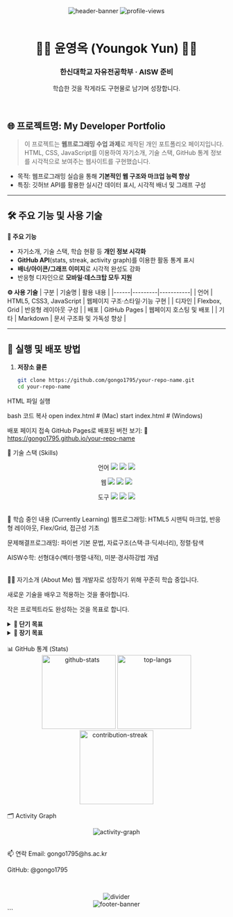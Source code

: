 <!-- ========================= HEADER ========================= -->
<div align="center">

  <!-- 제목 배너 -->
  <img src="https://capsule-render.vercel.app/api?type=slice&color=0:4682B4,100:AFEEEE&height=200&section=header&text=안녕하세요!👋&fontSize=70&animation=fadeIn" alt="header-banner" />

  <!-- 조회수 -->
  <img src="https://komarev.com/ghpvc/?username=gongo1795&label=Profile%20views&color=0ca4a5&style=flat" alt="profile-views" />
</div>

<br>

<!-- ========================= 이름/소개 ========================= -->
<div align="center">
  
# 👩‍💻 윤영옥 (Youngok Yun) 👩‍💻
### 한신대학교 자유전공학부 · AISW 준비

학습한 것을 작게라도 구현물로 남기며 성장합니다.

</div>

<br>

<!-- ========================= ① 프로젝트 제목 및 목적 ========================= -->
## 🌐 프로젝트명: My Developer Portfolio

> 이 프로젝트는 **웹프로그래밍 수업 과제**로 제작된 개인 포트폴리오 페이지입니다.  
> HTML, CSS, JavaScript를 이용하여 자기소개, 기술 스택, GitHub 통계 정보를 시각적으로 보여주는 웹사이트를 구현했습니다.

- 목적: 웹프로그래밍 실습을 통해 **기본적인 웹 구조와 마크업 능력 향상**  
- 특징: 깃허브 API를 활용한 실시간 데이터 표시, 시각적 배너 및 그래프 구성  

---

<!-- ========================= ② 주요 기능 및 사용 기술 ========================= -->
## 🛠 주요 기능 및 사용 기술

**🧩 주요 기능**
- 자기소개, 기술 스택, 학습 현황 등 **개인 정보 시각화**
- **GitHub API**(stats, streak, activity graph)를 이용한 활동 통계 표시
- **배너/아이콘/그래프 이미지**로 시각적 완성도 강화
- 반응형 디자인으로 **모바일·데스크탑 모두 지원**

**⚙️ 사용 기술**
| 구분 | 기술명 | 활용 내용 |
|------|---------|-----------|
| 언어 | HTML5, CSS3, JavaScript | 웹페이지 구조·스타일·기능 구현 |
| 디자인 | Flexbox, Grid | 반응형 레이아웃 구성 |
| 배포 | GitHub Pages | 웹페이지 호스팅 및 배포 |
| 기타 | Markdown | 문서 구조화 및 가독성 향상 |

---

<!-- ========================= ③ 실행 및 배포 방법 ========================= -->
## 🚀 실행 및 배포 방법

1. **저장소 클론**
   ```bash
   git clone https://github.com/gongo1795/your-repo-name.git
   cd your-repo-name
<!-- 사용자가 자신의 로컬 환경으로 프로젝트를 복사하는 명령어 -->
HTML 파일 실행

bash
코드 복사
open index.html   # (Mac)
start index.html  # (Windows)
<!-- 클론한 폴더 안의 index.html을 열어 브라우저에서 직접 확인 -->
배포 페이지 접속
GitHub Pages로 배포된 버전 보기:
🔗 https://gongo1795.github.io/your-repo-name

<!-- 배포된 URL을 클릭하면 실제 동작 중인 웹페이지 확인 가능 -->
<!-- ========================= 기술 스택 ========================= -->
🚀 기술 스택 (Skills)
<div align="center">
언어
<img src="https://img.shields.io/badge/Python-3776AB?style=for-the-badge&logo=python&logoColor=white">
<img src="https://img.shields.io/badge/Java-007396?style=for-the-badge&logo=openjdk&logoColor=white">
<img src="https://img.shields.io/badge/C-A8B9CC?style=for-the-badge&logo=c&logoColor=white">

웹
<img src="https://img.shields.io/badge/HTML5-E34F26?style=for-the-badge&logo=html5&logoColor=white">
<img src="https://img.shields.io/badge/CSS3-1572B6?style=for-the-badge&logo=css3&logoColor=white">
<img src="https://img.shields.io/badge/JavaScript-323330?style=for-the-badge&logo=javascript&logoColor=F7DF1E">

도구
<img src="https://img.shields.io/badge/Git-F05032?style=for-the-badge&logo=git&logoColor=white">
<img src="https://img.shields.io/badge/GitHub-000000?style=for-the-badge&logo=github&logoColor=white">
<img src="https://img.shields.io/badge/VSCode-007ACC?style=for-the-badge&logo=visualstudiocode&logoColor=white">

</div> <br> <!-- ========================= 학습 중인 내용 ========================= -->
🌱 학습 중인 내용 (Currently Learning)
웹프로그래밍: HTML5 시맨틱 마크업, 반응형 레이아웃, Flex/Grid, 접근성 기초

문제해결프로그래밍: 파이썬 기본 문법, 자료구조(스택·큐·딕셔너리), 정렬·탐색

AISW수학: 선형대수(벡터·행렬·내적), 미분·경사하강법 개념

<br> <!-- ========================= 자기소개 ========================= -->
👨‍💻 자기소개 (About Me)
웹 개발자로 성장하기 위해 꾸준히 학습 중입니다.

새로운 기술을 배우고 적용하는 것을 좋아합니다.

작은 프로젝트라도 완성하는 것을 목표로 합니다.

<details> <summary><b>🎯 단기 목표</b></summary>
주 3회 커밋

매주 1개 이슈/PR 정리

한 달에 1번 책 읽기

</details> <details> <summary><b>🎯 장기 목표</b></summary>
컴퓨터 활용 능력 1급

정보 처리 기사

토익 800점 이상

</details> <br> <!-- ========================= GitHub 통계 ========================= -->
📊 GitHub 통계 (Stats)
<div align="center"> <img src="https://github-readme-stats.vercel.app/api?username=gongo1795&show_icons=true&theme=default&rank_icon=percentile" height="170" alt="github-stats" /> <img src="https://github-readme-stats.vercel.app/api/top-langs/?username=gongo1795&layout=compact" height="170" alt="top-langs" /> <br/> <img src="https://streak-stats.demolab.com?user=gongo1795" height="170" alt="contribution-streak" /> </div> <br> <!-- ========================= Activity Graph ========================= -->
🗂️ Activity Graph
<p align="center"> <img src="https://github-readme-activity-graph.vercel.app/graph?username=gongo1795&area=true&hide_border=true" alt="activity-graph" /> </p> <br> <!-- ========================= 연락 ========================= -->
📫 연락
Email: gongo1795@hs.ac.kr

GitHub: @gongo1795

<br> <!-- ========================= Footer ========================= --> <div align="center"> <img src="https://capsule-render.vercel.app/api?type=rect&color=AFEEEE&height=2&section=footer" alt="divider" /> <br> <img src="https://capsule-render.vercel.app/api?type=slice&color=0:4682B4,100:AFEEEE&height=100&section=footer" alt="footer-banner" /> </div> ```